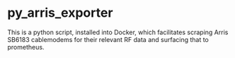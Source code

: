 py_arris_exporter
===============
This is a python script, installed into Docker, which facilitates scraping Arris SB6183 cablemodems for their relevant RF data and surfacing that to prometheus.

